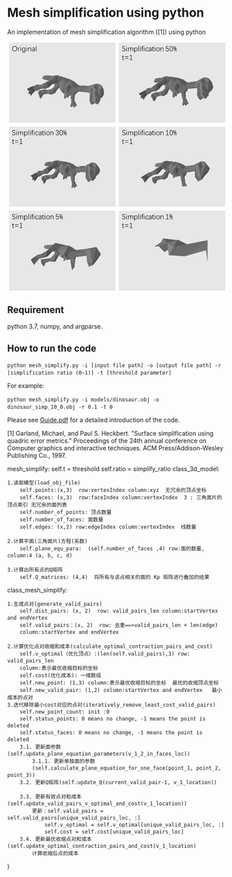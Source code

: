 # Mesh simplification using python
An implementation of mesh simplification algorithm ([1]) using python

![dinosaur](sample_img.png)

## Requirement
python 3.7, numpy, and argparse.

## How to run the code
```python mesh_simplify.py -i [input file path] -o [output file path] -r [simplification ratio (0~1)] -t [threshold parameter]```

For example:

```python mesh_simplify.py -i models/dinosaur.obj -o dinosaur_simp_10_0.obj -r 0.1 -t 0```

Please see [Guide.pdf](Guide.pdf) for a detailed introduction of the code.

[1] Garland, Michael, and Paul S. Heckbert. "Surface simplification using quadric error metrics." Proceedings of the 24th annual conference on Computer graphics and interactive techniques. ACM Press/Addison-Wesley Publishing Co., 1997.

mesh_simplify:
    self.t = threshold
    self.ratio = simplify_ratio
class_3d_model:

    1.读取模型(load_obj_file)
        self.points:(x,3)  row:vertexIndex column:xyz  无冗余的顶点坐标
        self.faces: (x,3)  row:faceIndex column:vertexIndex  3 : 三角面片的顶点索引 无冗余的面列表
        self.number_of_points: 顶点数量
        self.number_of_faces: 面数量
        self.edges: (x,2) row:edgeIndex column:vertexIndex  线数量

    2.计算平面(三角面片)方程(系数)
        self.plane_equ_para:  (self.number_of_faces ,4) row:面的数量, column:4 (a, b, c, d)

    3.计算出所有点的Q矩阵
        self.Q_matrices: (4,4)  将所有与该点相关的面的 Kp 矩阵进行叠加的结果
class_mesh_simplify:

    1.生成点对(generate_valid_pairs)
        self.dist_pairs: (x, 2)  row: valid_pairs_len column:startVertex and endVertex
        self.valid_pairs：(x, 2)  row: 去重==>valid_pairs_len + len(edge) 
        column:startVertex and endVertex

    2.计算优化点对收缩和成本(calculate_optimal_contraction_pairs_and_cost)
        self.v_optimal（优化顶点）:(len(self.valid_pairs),3) row: valid_pairs_len 
        column:表示最优收缩目标的坐标
        self.cost(优化成本): 一维数组
        self.new_point: (1,3) column:表示最优收缩目标的坐标  最优的收缩顶点坐标
        self.new_valid_pair: (1,2) column:startVertex and endVertex   最小成本的点对
    3.迭代移除最小cost对应的点对(iteratively_remove_least_cost_valid_pairs)
        self.new_point_count: init :0
        self.status_points: 0 means no change, -1 means the point is deleted
        self.status_faces: 0 means no change, -1 means the point is deleted
        3.1. 更新面参数(self.update_plane_equation_parameters(v_1_2_in_faces_loc))
            3.1.1. 更新单独面的参数
            (self.calculate_plane_equation_for_one_face(point_1, point_2, point_3))
        3.2. 更新Q矩阵(self.update_Q(current_valid_pair-1, v_1_location))
            
        3.3. 更新有效点对和成本(self.update_valid_pairs_v_optimal_and_cost(v_1_location))
            更新：self.valid_pairs = self.valid_pairs[unique_valid_pairs_loc, :]
                self.v_optimal = self.v_optimal[unique_valid_pairs_loc, :]
                self.cost = self.cost[unique_valid_pairs_loc]
        3.4. 更新最优收缩点对和成本(self.update_optimal_contraction_pairs_and_cost(v_1_location)
            计算收缩后点的成本
)